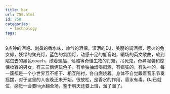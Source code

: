 ```yaml
---
title: bar
url: 750.html
id: 750
categories:
  - technology
tags:
---
```


9点钟的酒吧。刺鼻的香水味，帅气的酒保，潇洒的DJ，美丽的调酒师，惹火的兔女郎，妖绿的聚光灯，蓝色的氛围灯，动感十足的低音炮，暖场的英文歌曲，软到陷进去的黑色coach，绣着蝙蝠，骷髅等奇怪生物的灯笼，吊死鬼，奇异服装和惊悚妆容的男女，有三三俩俩玩色子，有单独抽烟喝闷酒，有疯狂的，有失神的，每一簇都是一个小世界互不相干、相互陪衬，各自燃烧着。身体不自觉跟着音乐节奏摇摆，对于这里的人夜晚还未开始。很放松，是香水的作用，香水有毒。DJ已就位，感觉一会要high翻全场，鉴于明天还要上班，溜了溜了。